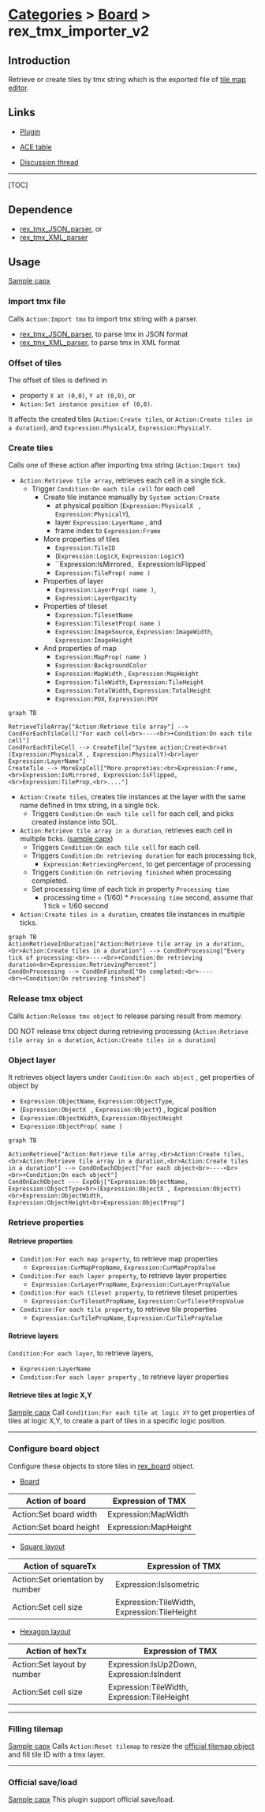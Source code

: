 # [Categories](categories.index.html) > [Board](board.index.html) > rex_tmx_importer_v2

## Introduction

Retrieve or create tiles by tmx string which is the exported file of [tile map editor](http://www.mapeditor.org/).

## Links

- [Plugin](https://dl.dropboxusercontent.com/u/5779181/C2Repo/Zip/plugins/rex_tmx_importer_v2.7z)

- [ACE table](https://rexrainbow.github.io/C2RexDoc/c2rexpluginsACE/plugin_rex_tmx_importer_v2.html)

- [Discussion thread](https://www.scirra.com/forum/plugin-rex-tmx-importer-v2_t103854)


----

[TOC]

## Dependence

- [rex_tmx_JSON_parser](rex_tmx_json_parser.html), or 
- [rex_tmx_XML_parser](rex_tmx_xml_parser.html)

## Usage

[Sample capx](https://onedrive.live.com/redir?resid=7497FD5EC94476E!558&authkey=!AMbD2IBIdygRjWE&ithint=file%2c.capx)

### Import tmx file

Calls `Action:Import tmx` to import tmx string with a parser.

- [rex_tmx_JSON_parser](rex_tmx_json_parser.html), to parse tmx in JSON format
- [rex_tmx_XML_parser](rex_tmx_xml_parser.html), to parse tmx in XML format

### Offset of tiles

The offset of tiles is defined in 

- property `X at (0,0)`, `Y at (0,0)`, or
-  `Action:Set instance position of (0,0)`. 

It affects the created tiles (`Action:Create tiles`, or `Action:Create tiles in a duration`), and `Expression:PhysicalX`, `Expression:PhysicalY`.

### Create tiles

Calls one of these action after importing tmx string  (`Action:Import tmx`)

- `Action:Retrieve tile array`, retrieves each cell in a single tick.
  - Trigger `Condition:On each tile cell` for each cell
    - Create tile instance manually by `System action:Create` 
      - at physical position (`Expression:PhysicalX ` , `Expression:PhysicalY`), 
      - layer `Expression:LayerName` , and 
      - frame index to `Expression:Frame`
    - More properties of tiles
      - `Expression:TileID`
      - (`Expression:LogicX`, `Expression:LogicY`)
      - ``Expression:IsMirrored`, `Expression:IsFlipped`
      - `Expression:TileProp( name )`
    - Properties of layer
      - `Expression:LayerProp( name )`, 
      - `Expression:LayerOpacity`
    - Properties of tileset
      - `Expression:TilesetName`
      - `Expression:TilesetProp( name )`
      - `Expression:ImageSource`, `Expression:ImageWidth`, `Expression:ImageHeight`
    - And properties of map
      - `Expression:MapProp( name )`
      - `Expression:BackgroundColor`
      - `Expression:MapWidth` , `Expression:MapHeight`
      - `Expression:TileWidth`, `Expression:TileHeight`
      - `Expression:TotalWidth`, `Expression:TotalHeight`
      - `Expression:POX`, `Expression:POY`

```mermaid
graph TB

RetrieveTileArray["Action:Retrieve tile array"] --> CondForEachTileCell["For each cell<br>----<br>+Condition:On each tile cell"]
CondForEachTileCell --> CreateTile["System action:Create<br>at (Expression:PhysicalX , Expression:PhysicalY)<br>layer Expression:LayerName"]
CreateTile --> MoreExpCell["More propreties:<br>Expression:Frame,<br>Expression:IsMirrored, Expression:IsFlipped,<br>Expression:TileProp,<br>...."]
```

- `Action:Create tiles`, creates tile instances at the layer with the same name defined in tmx string, in a single tick.
  - Triggers `Condition:On each tile cell` for each cell, and picks created instance into SOL.
- `Action:Retrieve tile array in a duration`, retrieves each cell in multiple ticks. ([sample capx](https://onedrive.live.com/redir?resid=7497FD5EC94476E!2153&authkey=!AE_Wp947VpMJrPQ&ithint=file%2ccapx))
  - Triggers `Condition:On each tile cell` for each cell.
  - Triggers `Condition:On retrieving duration` for each processing tick, 
    - `Expression:RetrievingPercent`, to get percentage of processing
  - Triggers `Condition:On retrieving finished` when processing completed.
  - Set processing time of each tick in property `Processing time`
    - processing time = (1/60) * `Processing time` second, assume that 1 tick = 1/60 second
- `Action:Create tiles in a duration`, creates tile instances in multiple ticks.

```mermaid
graph TB
ActionRetrieveInDuration["Action:Retrieve tile array in a duration,<br>Action:Create tiles in a duration"] --> CondOnProcessing["Every tick of processing:<br>----<br>+Condition:On retrieving duration<br>Expression:RetrievingPercent"]
CondOnProcessing --> CondOnFinished["On completed:<br>----<br>+Condition:On retrieving finished"]
```

### Release tmx object

Calls `Action:Release tmx object` to release parsing result from memory.

DO NOT release tmx object during retrieving processing (`Action:Retrieve tile array in a duration`, `Action:Create tiles in a duration`)

### Object layer

It retrieves object layers under `Condition:On each object` , get properties of object by

- `Expression:ObjectName`, `Expression:ObjectType`, 
- (`Expression:ObjectX ` , `Expression:ObjectY`) , logical position
- `Expression:ObjectWidth`, `Expression:ObjectHeight `
- `Expression:ObjectProp( name )`

```mermaid
graph TB

ActionRetrieve["Action:Retrieve tile array,<br>Action:Create tiles,<br>Action:Retrieve tile array in a duration,<br>Action:Create tiles in a duration"] --> CondOnEachObject["For each object<br>----<br><br>+Condition:On each object"]
CondOnEachObject --- ExpObj["Expression:ObjectName, Expression:ObjectType<br>(Expression:ObjectX , Expression:ObjectY)<br>Expression:ObjectWidth, Expression:ObjectHeight<br>Expression:ObjectProp"]
```

### Retrieve properties

#### Retrieve properties

- `Condition:For each map property`, to retrieve map properties
  - `Expression:CurMapPropName`, `Expression:CurMapPropValue`
- `Condition:For each layer property`, to retrieve layer properties
  - `Expression:CurLayerPropName`, `Expression:CurLayerPropValue`
- `Condition:For each tileset property`, to retrieve tileset properties
  - `Expression:CurTilesetPropName`, `Expression:CurTilesetPropValue`
- `Condition:For each tile property`, to retrieve tile properties
  - `Expression:CurTilePropName`, `Expression:CurTilePropValue`

#### Retrieve layers

`Condition:For each layer`, to retrieve layers, 

- `Expression:LayerName`
-  `Condition:For each layer property` , to retrieve layer properties

#### Retrieve tiles at logic X,Y

[Sample capx](https://onedrive.live.com/redir?resid=7497FD5EC94476E!2156&authkey=!AB9QYNUJqBaf9JI&ithint=file%2ccapx)
Call `Condition:For each tile at logic XY` to get properties of tiles at logic X,Y, to create a part of tiles in a specific logic position.

------

### Configure board object

Configure these objects to store tiles in [rex_board](http://c2rexplugins.weebly.com/rex_board.html) object.

- [Board](rex_board.html)

| Action of board         | Expression of TMX    |
| ----------------------- | -------------------- |
| Action:Set board width  | Expression:MapWidth  |
| Action:Set board height | Expression:MapHeight |

- [Square layout](rex_board_squaretx.html)

| Action of squareTx               | Expression of TMX                        |
| -------------------------------- | ---------------------------------------- |
| Action:Set orientation by number | Expression:IsIsometric                   |
| Action:Set cell size             | Expression:TileWidth, Expression:TileHeight |

- [Hexagon layout](rex_board_hextx.html)

| Action of hexTx             | Expression of TMX                        |
| --------------------------- | ---------------------------------------- |
| Action:Set layout by number | Expression:IsUp2Down, Expression:IsIndent |
| Action:Set cell size        | Expression:TileWidth, Expression:TileHeight |

----

### Filling tilemap

[Sample capx](https://onedrive.live.com/redir?resid=7497FD5EC94476E!2206&authkey=!AJm76TJpfXwW-wc&ithint=file%2ccapx)
Calls `Action:Reset tilemap` to resize the [official tilemap object](https://www.scirra.com/manual/172/tilemap) and fill tile ID with a tmx layer.

----

### Official save/load

[Sample capx](https://onedrive.live.com/redir?resid=7497FD5EC94476E!2157&authkey=!AFGyKtekHqaMV_8&ithint=file%2ccapx)
This plugin support official save/load.